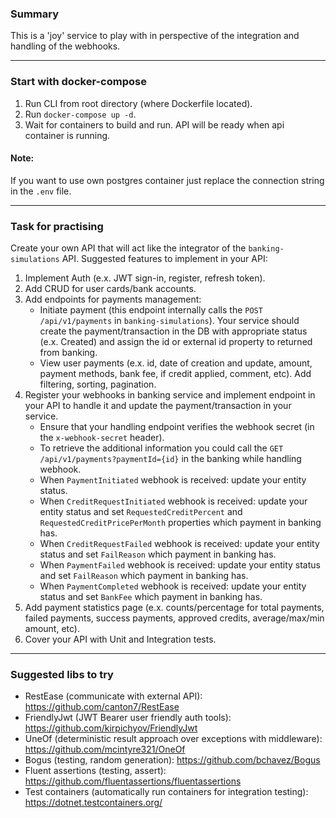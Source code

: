 ### Summary

This is a 'joy' service to play with in perspective of the integration and handling of the webhooks.

---

### Start with docker-compose
1. Run CLI from root directory (where Dockerfile located).
2. Run `docker-compose up -d`.
3. Wait for containers to build and run. API will be ready when api container is running.

#### Note:
If you want to use own postgres container just replace the connection string in the `.env` file.

---

### Task for practising

Create your own API that will act like the integrator of the `banking-simulations` API.
Suggested features to implement in your API:

1. Implement Auth (e.x. JWT sign-in, register, refresh token).
2. Add CRUD for user cards/bank accounts.
3. Add endpoints for payments management:
   * Initiate payment (this endpoint internally calls the `POST /api/v1/payments` in `banking-simulations`). Your service should create the payment/transaction in the DB with appropriate status (e.x. Created) and assign the id or external id property to returned from banking.
   * View user payments (e.x. id, date of creation and update, amount, payment methods, bank fee, if credit applied, comment, etc). Add filtering, sorting, pagination.
4. Register your webhooks in banking service and implement endpoint in your API to handle it and update the payment/transaction in your service.
   * Ensure that your handling endpoint verifies the webhook secret (in the `x-webhook-secret` header).
   * To retrieve the additional information you could call the `GET /api/v1/payments?paymentId={id}` in the banking while handling webhook.
   * When `PaymentInitiated` webhook is received: update your entity status.
   * When `CreditRequestInitiated` webhook is received: update your entity status and set `RequestedCreditPercent` and `RequestedCreditPricePerMonth` properties which payment in banking has.
   * When `CreditRequestFailed` webhook is received: update your entity status and set `FailReason` which payment in banking has.
   * When `PaymentFailed` webhook is received: update your entity status and set `FailReason` which payment in banking has.
   * When `PaymentCompleted` webhook is received: update your entity status and set `BankFee` which payment in banking has.
5. Add payment statistics page (e.x. counts/percentage for total payments, failed payments, success payments, approved credits, average/max/min amount, etc). 
6. Cover your API with Unit and Integration tests.

---

### Suggested libs to try

- RestEase (communicate with external API): https://github.com/canton7/RestEase
- FriendlyJwt (JWT Bearer user friendly auth tools): https://github.com/kirpichyov/FriendlyJwt
- UneOf (deterministic result approach over exceptions with middleware): https://github.com/mcintyre321/OneOf
- Bogus (testing, random generation): https://github.com/bchavez/Bogus
- Fluent assertions (testing, assert): https://github.com/fluentassertions/fluentassertions
- Test containers (automatically run containers for integration testing): https://dotnet.testcontainers.org/
